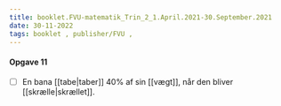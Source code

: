 ```yaml
---
title: booklet.FVU-matematik_Trin_2_1.April.2021-30.September.2021
date: 30-11-2022
tags: booklet , publisher/FVU , 
---
```





#### Opgave 11
- [ ] En bana [[tabe|taber]] 40% af sin [[vægt]], når den bliver [[skrælle|skrællet]]. 

